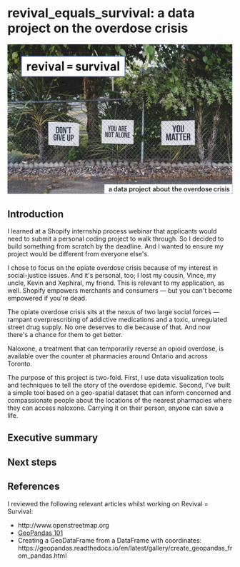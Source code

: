 # revival_equals_survival: a data project on the overdose crisis

<img src="img/revival_hero_image-dan-meyers-unsplash.png">

## Introduction
I learned at a Shopify internship process webinar that applicants would need to submit a personal coding project to walk through. So I decided to build something from scratch by the deadline. And I wanted to ensure my project would be different from everyone else's. 

I chose to focus on the opiate overdose crisis because of my interest in social-justice issues. And it's personal, too; I lost my cousin, Vince, my uncle, Kevin and Xephiral, my friend. This is relevant to my application, as well. Shopify empowers merchants and consumers — but you can't become empowered if you're dead. 

The opiate overdose crisis sits at the nexus of two large social forces — rampant overprescribing of addictive medications and a toxic, unregulated street drug supply. No one deserves to die because of that. And now there's a chance for them to get better. 

Naloxone, a treatment that can temporarily reverse an opioid overdose, is available over the counter at pharmacies around Ontario and across Toronto. 

The purpose of this project is two-fold. First, I use data visualization tools and techniques to tell the story of the overdose epidemic. Second, I've built a simple tool based on a geo-spatial dataset that can inform concerned and compassionate people about the locations of the nearest pharmacies where they can access naloxone. Carrying it on their person, anyone can save a life. 





## Executive summary

## Next steps

## References
I reviewed the following relevant articles whilst working on Revival = Survival:
<ul> 
<li>http://www.openstreetmap.org</li>
<li><a href='https://towardsdatascience.com/geopandas-101-plot-any-data-with-a-latitude-and-longitude-on-a-map-98e01944b972'>GeoPandas 101</a></li>
<li>
Creating a GeoDataFrame from a DataFrame with coordinates: https://geopandas.readthedocs.io/en/latest/gallery/create_geopandas_from_pandas.html</li>

